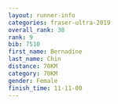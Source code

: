 ```yaml
---
layout: runner-info 
categories: fraser-ultra-2019 
overall_rank: 38
rank: 9
bib: 7510
first_name: Bernadine
last_name: Chin
distance: 70KM
category: 70KM
gender: Female
finish_time: 11-11-00
---
```

